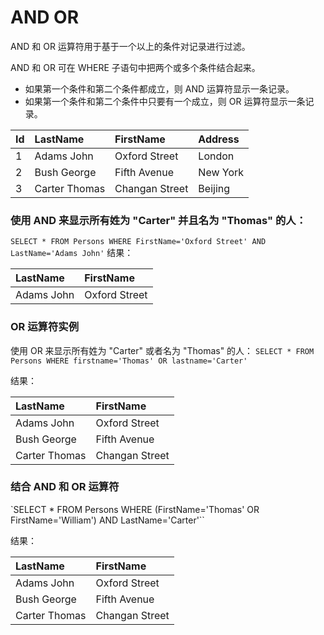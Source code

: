 AND OR
===

AND 和 OR 运算符用于基于一个以上的条件对记录进行过滤。

AND 和 OR 可在 WHERE 子语句中把两个或多个条件结合起来。
- 如果第一个条件和第二个条件都成立，则 AND 运算符显示一条记录。
- 如果第一个条件和第二个条件中只要有一个成立，则 OR 运算符显示一条记录。

| Id  |  LastName    |   FirstName   | Address   |
|:----|:-------------|:--------------|:----------|
|  1  | Adams John   | Oxford Street | London    |
|  2  | Bush George  | Fifth Avenue  | New York  |
|  3  | Carter Thomas| Changan Street| Beijing   |


### 使用 AND 来显示所有姓为 "Carter" 并且名为 "Thomas" 的人：
`SELECT * FROM Persons WHERE FirstName='Oxford Street' AND LastName='Adams John'`
结果：

|  LastName    |   FirstName   |
|:-------------|:--------------|
| Adams John   | Oxford Street |


### OR 运算符实例

使用 OR 来显示所有姓为 "Carter" 或者名为 "Thomas" 的人：
`SELECT * FROM Persons WHERE firstname='Thomas' OR lastname='Carter'`

结果：

|  LastName    |   FirstName   |
|:-------------|:--------------|
| Adams John   | Oxford Street |
| Bush George  | Fifth Avenue  |
| Carter Thomas| Changan Street|

### 结合 AND 和 OR 运算符
`SELECT * FROM Persons WHERE (FirstName='Thomas' OR FirstName='William') AND LastName='Carter'``

结果：

|  LastName    |   FirstName   |
|:-------------|:--------------|
| Adams John   | Oxford Street |
| Bush George  | Fifth Avenue  |
| Carter Thomas| Changan Street|
